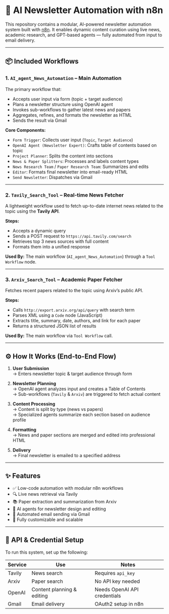 # 📰 AI Newsletter Automation with n8n

This repository contains a modular, AI-powered newsletter automation system built with [n8n](https://n8n.io). It enables dynamic content curation using live news, academic research, and GPT-based agents — fully automated from input to email delivery.

---

## 📦 Included Workflows

### 1. `AI_agent_News_Automation` – Main Automation

The primary workflow that:
- Accepts user input via form (topic + target audience)
- Plans a newsletter structure using OpenAI agent
- Invokes sub-workflows to gather latest news and papers
- Aggregates, refines, and formats the newsletter as HTML
- Sends the result via Gmail

**Core Components:**
- `Form Trigger`: Collects user input (`Topic`, `Target Audience`)
- `OpenAI Agent (Newsletter Expert)`: Crafts table of contents based on topic
- `Project Planner`: Splits the content into sections
- `News & Paper Splitters`: Processes and labels content types
- `News Research Team` / `Paper Research Team`: Summarizes and edits
- `Editor`: Formats final newsletter into email-ready HTML
- `Send Newsletter`: Dispatches via Gmail

---

### 2. `Tavily_Search_Tool` – Real-time News Fetcher

A lightweight workflow used to fetch up-to-date internet news related to the topic using the **Tavily API**.

**Steps:**
- Accepts a dynamic query
- Sends a POST request to `https://api.tavily.com/search`
- Retrieves top 3 news sources with full content
- Formats them into a unified response

**Used By:** The main workflow (`AI_agent_News_Automation`) through a `Tool Workflow` node.

---

### 3. `Arxiv_Search_Tool` – Academic Paper Fetcher

Fetches recent papers related to the topic using Arxiv’s public API.

**Steps:**
- Calls `http://export.arxiv.org/api/query` with search term
- Parses XML using a `Code` node (JavaScript)
- Extracts title, summary, date, authors, and link for each paper
- Returns a structured JSON list of results

**Used By:** The main workflow via `Tool Workflow` call.

---

## ⚙️ How It Works (End-to-End Flow)

1. **User Submission**  
   → Enters newsletter topic & target audience through form

2. **Newsletter Planning**  
   → OpenAI agent analyzes input and creates a Table of Contents  
   → Sub-workflows (`Tavily` & `Arxiv`) are triggered to fetch actual content

3. **Content Processing**  
   → Content is split by type (news vs papers)  
   → Specialized agents summarize each section based on audience profile

4. **Formatting**  
   → News and paper sections are merged and edited into professional HTML

5. **Delivery**  
   → Final newsletter is emailed to a specified address

---

## ✨ Features

- ✅ Low-code automation with modular n8n workflows
- 🔍 Live news retrieval via Tavily
- 📚 Paper extraction and summarization from Arxiv
- 🤖 AI agents for newsletter design and editing
- 📧 Automated email sending via Gmail
- 🧩 Fully customizable and scalable

---

## 🔐 API & Credential Setup

To run this system, set up the following:

| Service | Use | Notes |
|--------|-----|-------|
| Tavily | News search | Requires `api_key` |
| Arxiv | Paper search | No API key needed |
| OpenAI | Content planning & editing | Needs OpenAI API credentials |
| Gmail | Email delivery | OAuth2 setup in n8n |

